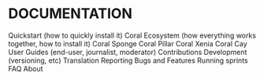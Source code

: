 # DOCUMENTATION

Quickstart (how to quickly install it)
Coral Ecosystem (how everything works together, how to install it)
Coral Sponge
Coral Pillar
Coral Xenia
Coral Cay
User Guides (end-user, journalist, moderator)
Contributions
  Development (versioning, etc)
  Translation
  Reporting Bugs and Features
  Running sprints
FAQ
About
